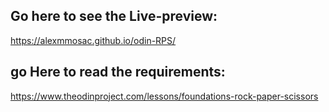## Go here to see the Live-preview:
https://alexmmosac.github.io/odin-RPS/

## go Here to read the requirements:  
https://www.theodinproject.com/lessons/foundations-rock-paper-scissors